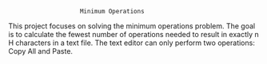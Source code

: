                         Minimum Operations
	

This project focuses on solving the minimum operations problem. The goal is to calculate the fewest number of operations needed to result in exactly n H characters in a text file. The text editor can only perform two operations: Copy All and Paste.
